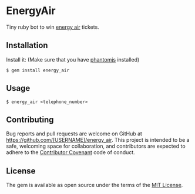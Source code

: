# EnergyAir

Tiny ruby bot to win [energy air](https://energy.ch/air) tickets.

## Installation

Install it:
(Make sure that you have [phantomjs](http://phantomjs.org/) installed)

    $ gem install energy_air

## Usage

	$ energy_air <telephone_number>

## Contributing

Bug reports and pull requests are welcome on GitHub at https://github.com/[USERNAME]/energy_air. This project is intended to be a safe, welcoming space for collaboration, and contributors are expected to adhere to the [Contributor Covenant](http://contributor-covenant.org) code of conduct.


## License

The gem is available as open source under the terms of the [MIT License](http://opensource.org/licenses/MIT).
